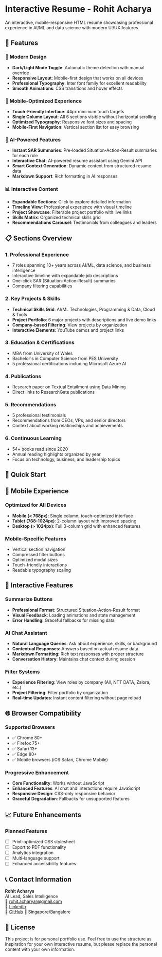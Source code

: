 # Interactive Resume - Rohit Acharya

An interactive, mobile-responsive HTML resume showcasing professional experience in AI/ML and data science with modern UI/UX features.

## 🌟 Features

### 🎨 **Modern Design**
- **Dark/Light Mode Toggle**: Automatic theme detection with manual override
- **Responsive Layout**: Mobile-first design that works on all devices
- **Professional Typography**: Inter font family for excellent readability
- **Smooth Animations**: CSS transitions and hover effects

### 📱 **Mobile-Optimized Experience**
- **Touch-Friendly Interface**: 44px minimum touch targets
- **Single Column Layout**: All 6 sections visible without horizontal scrolling
- **Optimized Typography**: Responsive font sizes and spacing
- **Mobile-First Navigation**: Vertical section list for easy browsing

### 🤖 **AI-Powered Features**
- **Instant SAR Summaries**: Pre-loaded Situation-Action-Result summaries for each role
- **Interactive Chat**: AI-powered resume assistant using Gemini API
- **Smart Context Generation**: Dynamic context from structured resume data
- **Markdown Support**: Rich formatting in AI responses

### 📊 **Interactive Content**
- **Expandable Sections**: Click to explore detailed information
- **Timeline View**: Professional experience with visual timeline
- **Project Showcase**: Filterable project portfolio with live links
- **Skills Matrix**: Organized technical skills grid
- **Recommendations Carousel**: Testimonials from colleagues and leaders

## 📋 Sections Overview

### 1. **Professional Experience**
- 7 roles spanning 10+ years across AI/ML, data science, and business intelligence
- Interactive timeline with expandable job descriptions
- One-click SAR (Situation-Action-Result) summaries
- Company filtering capabilities

### 2. **Key Projects & Skills**
- **Technical Skills Grid**: AI/ML Technologies, Programming & Data, Cloud & Tools
- **Project Portfolio**: 6 major projects with descriptions and live demo links
- **Company-based Filtering**: View projects by organization
- **Interactive Elements**: YouTube demos and project links

### 3. **Education & Certifications**
- MBA from University of Wales
- Bachelor's in Computer Science from PES University
- 5 professional certifications including Microsoft Azure AI

### 4. **Publications**
- Research paper on Textual Entailment using Data Mining
- Direct links to ResearchGate publications

### 5. **Recommendations**
- 5 professional testimonials
- Recommendations from CEOs, VPs, and senior directors
- Context about working relationships and achievements

### 6. **Continuous Learning**
- 54+ books read since 2020
- Annual reading highlights organized by year
- Focus on technology, business, and leadership topics

## 🚀 Quick Start

## 📱 Mobile Experience

### Optimized for All Devices
- **Mobile (< 768px)**: Single column, touch-optimized interface
- **Tablet (768-1024px)**: 2-column layout with improved spacing
- **Desktop (> 1024px)**: Full 3-column grid with enhanced features

### Mobile-Specific Features
- Vertical section navigation
- Compressed filter buttons
- Optimized modal sizes
- Touch-friendly interactions
- Readable typography scaling

## 🎯 Interactive Features

### Summarize Buttons
- **Professional Format**: Structured Situation-Action-Result format
- **Visual Feedback**: Loading animations and state management
- **Error Handling**: Graceful fallbacks for missing data

### AI Chat Assistant
- **Natural Language Queries**: Ask about experience, skills, or background
- **Contextual Responses**: Answers based on actual resume data
- **Markdown Formatting**: Rich text responses with proper structure
- **Conversation History**: Maintains chat context during session

### Filter Systems
- **Experience Filtering**: View roles by company (All, NTT DATA, Zalora, etc.)
- **Project Filtering**: Filter portfolio by organization
- **Real-time Updates**: Instant content filtering without page reload

## 🌐 Browser Compatibility

### Supported Browsers
- ✅ Chrome 80+
- ✅ Firefox 75+
- ✅ Safari 13+
- ✅ Edge 80+
- ✅ Mobile browsers (iOS Safari, Chrome Mobile)

### Progressive Enhancement
- **Core Functionality**: Works without JavaScript
- **Enhanced Features**: AI chat and interactions require JavaScript
- **Responsive Design**: CSS-only responsive behavior
- **Graceful Degradation**: Fallbacks for unsupported features

## 📈 Future Enhancements

### Planned Features
- [ ] Print-optimized CSS stylesheet
- [ ] Export to PDF functionality
- [ ] Analytics integration
- [ ] Multi-language support
- [ ] Enhanced accessibility features

## 📞 Contact Information

**Rohit Acharya**  
AI Lead, Sales Intelligence  
📧 rohit.acharyar@gmail.com  
💼 [LinkedIn](https://linkedin.com/in/rohitacharyar)  
🔗 [GitHub](https://github.com/r0hitacharya)
📍 Singapore/Bangalore  

## 📄 License

This project is for personal portfolio use. Feel free to use the structure as inspiration for your own interactive resume, but please replace the personal content with your own information.
